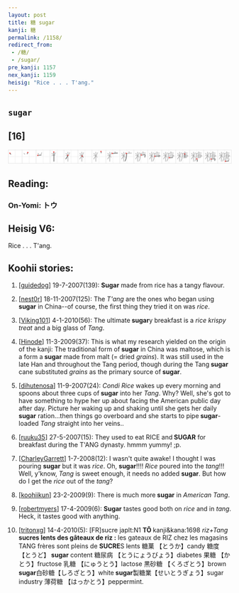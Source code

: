 ```yaml
---
layout: post
title: 糖 sugar
kanji: 糖
permalink: /1158/
redirect_from:
 - /糖/
 - /sugar/
pre_kanji: 1157
nex_kanji: 1159
heisig: "Rice . . . T'ang."
---
```


## `sugar`

## [16]

<div class="stroke"><img src="../images/E7B396.png" /></div>

## Reading:

### On-Yomi: トウ

## Heisig V6:

Rice . . . T'ang.

## Koohii stories:

1) [<a href="http://kanji.koohii.com/profile/guidedog">guidedog</a>] 19-7-2007(139): <strong>Sugar</strong> made from rice has a tangy flavour.

2) [<a href="http://kanji.koohii.com/profile/nest0r">nest0r</a>] 18-11-2007(125): The <em>T&#039;ang</em> are the ones who began using<strong> sugar</strong> in China--of course, the first thing they tried it on was <em>rice</em>.

3) [<a href="http://kanji.koohii.com/profile/Viking101">Viking101</a>] 4-1-2010(56): The ultimate<strong> sugar</strong>y breakfast is a <em>rice krispy treat</em> and a big glass of <em>Tang</em>.

4) [<a href="http://kanji.koohii.com/profile/Hinode">Hinode</a>] 11-3-2009(37): This is what my research yielded on the origin of the kanji: The traditional form of<strong> sugar</strong> in China was maltose, which is a form a<strong> sugar</strong> made from malt (= dried <em>grains</em>). It was still used in the late Han and throughout the Tang period, though during the Tang<strong> sugar</strong> cane substituted <em>grains</em> as the primary source of<strong> sugar</strong>.

5) [<a href="http://kanji.koohii.com/profile/dihutenosa">dihutenosa</a>] 11-9-2007(24): <em>Condi Rice</em> wakes up every morning and spoons about three cups of<strong> sugar</strong> into her <em>Tang</em>. Why? Well, she&#039;s got to have something to hype her up about facing the American public day after day. Picture her waking up and shaking until she gets her daily<strong> sugar</strong> ration...then things go overboard and she starts to pipe<strong> sugar</strong>-loaded <em>Tang</em> straight into her veins..

6) [<a href="http://kanji.koohii.com/profile/ruuku35">ruuku35</a>] 27-5-2007(15): They used to eat RICE and<strong> SUGAR</strong> for breakfast during the T&#039;ANG dynasty. hmmm yummy! ;p.

7) [<a href="http://kanji.koohii.com/profile/CharleyGarrett">CharleyGarrett</a>] 1-7-2008(12): I wasn&#039;t quite awake! I thought I was pouring <strong>sugar</strong> but it was <em>rice</em>. Oh, <strong>sugar</strong>!!!! <em>Rice</em> poured into the <em>tang</em>!!! Well, y&#039;know, <em>Tang</em> is sweet enough, it needs no added <strong>sugar</strong>. But how do I get the <em>rice</em> out of the <em>tang</em>?

8) [<a href="http://kanji.koohii.com/profile/koohiikun">koohiikun</a>] 23-2-2009(9): There is much more<strong> sugar</strong> in <em>American Tang</em>.

9) [<a href="http://kanji.koohii.com/profile/robertmyers">robertmyers</a>] 17-4-2009(6): <strong>Sugar</strong> tastes good both on <em>rice</em> and in <em>tang</em>. Heck, it tastes good with anything.

10) [<a href="http://kanji.koohii.com/profile/tritonxg">tritonxg</a>] 14-4-2010(5): [FR]sucre japlt:N1 <strong>TÔ </strong>kanji&amp;kana:1698 <em>riz+Tang</em> <strong>sucres lents des gâteaux de riz :</strong> les gateaux de RIZ chez les magasins TANG frères sont pleins de <strong>SUCRE</strong>S lents 糖菓 【とうか】candy 糖度 【とうど】<strong> sugar</strong> content 糖尿病 【とうにょうびょう】diabetes 果糖 【かとう】fructose 乳糖 【にゅうとう】lactose 黒砂糖 【くろざとう】brown<strong> sugar</strong>白砂糖【しろざとう】white<strong> sugar</strong>製糖業【せいとうぎょう】sugar industry 薄荷糖 【はっかとう】peppermint.
